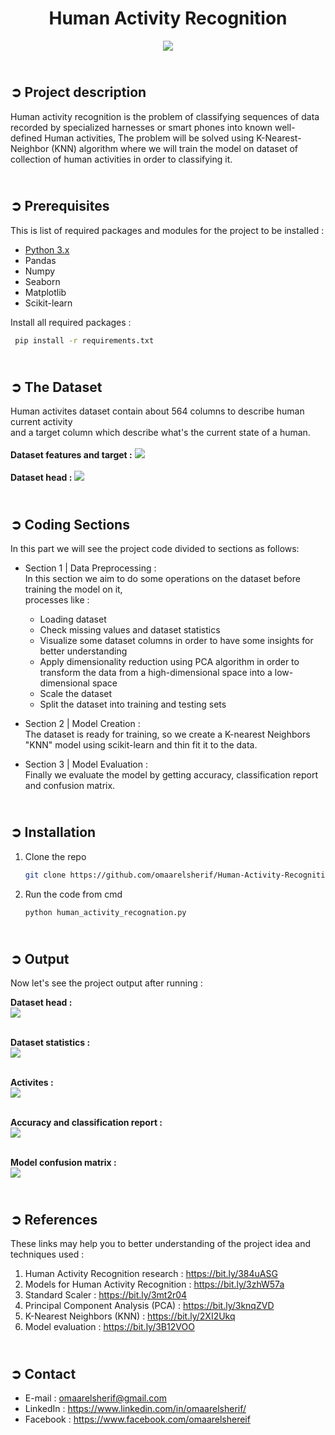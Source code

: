 <!-- PROJECT TITLE -->
<h1 align="center">Human Activity Recognition</h1>

<!-- HEADER -->
<p align="center">
  <img src="Images/Human_Activity_Header.png"/>
</p>

<!-- PROJECT DESCRIPTION -->
## <br>**➲ Project description**
Human activity recognition is the problem of classifying sequences of data
recorded by specialized harnesses or smart phones into known well-defined Human activities,
The problem will be solved using K-Nearest-Neighbor (KNN) algorithm where we will train the model on dataset of collection of 
human activities in order to classifying it.

<!-- PREREQUISTIES -->
## <br>**➲ Prerequisites**
This is list of required packages and modules for the project to be installed :
* <a href="https://www.python.org/downloads/" target="_blank">Python 3.x</a>
* Pandas 
* Numpy
* Seaborn
* Matplotlib
* Scikit-learn

Install all required packages :
 ```sh
  pip install -r requirements.txt
  ```

<!-- THE DATASET -->
## <br>**➲ The Dataset**
Human activites dataset contain about 564 columns to describe human current activity<br>
and a target column which describe what's the current state of a human.<br>
<br>**Dataset features and target :**
![](Images/Dataset_Columns.png)<br>
<br>**Dataset head :**
![](Images/Dataset_Head.png)

<!-- CODING SECTIONS -->
## <br>**➲ Coding Sections**
In this part we will see the project code divided to sections as follows:
<br>

- Section 1 | Data Preprocessing :<br>
In this section we aim to do some operations on the dataset before training the model on it,
<br>processes like :
  - Loading dataset
  - Check missing values and dataset statistics
  - Visualize some dataset columns in order to have some insights for better understanding
  - Apply dimensionality reduction using PCA algorithm in order to transform the data from a high-dimensional space into a low-dimensional space
  - Scale the dataset
  - Split the dataset into training and testing sets<br>

- Section 2 | Model Creation :<br>
The dataset is ready for training, so we create a K-nearest Neighbors "KNN" model using scikit-learn and thin fit it to the data.<br>

- Section 3 | Model Evaluation :<br>
Finally we evaluate the model by getting accuracy, classification report and confusion matrix.

<!-- INSTALLATION -->
## <br>**➲ Installation**
1. Clone the repo
   ```sh
   git clone https://github.com/omaarelsherif/Human-Activity-Recognition-Using-Machine-Learning.git
   ```
2. Run the code from cmd
   ```sh
   python human_activity_recognation.py
   ```

<!-- OUTPUT -->
## <br>**➲ Output**
Now let's see the project output after running :

**Dataset head :**<br>
![](/Images/Output_1_Dataset_Head.png)<br><br>

**Dataset statistics :**<br>
![](/Images/Output_2_Dataset_Statistics.png)<br><br>

**Activites :**<br>
![](/Images/Output_3_Activites.png)<br><br>

**Accuracy and classification report :**<br>
![](/Images/Output_4_Acc_Classification_Report.png)<br><br>

**Model confusion matrix :**<br>
![](/Images/Output_6_Confusion_Matrix.png)

<!-- REFERENCES -->
## <br>**➲ References**
These links may help you to better understanding of the project idea and techniques used :
1. Human Activity Recognition research : https://bit.ly/384uASG
2. Models for Human Activity Recognition : https://bit.ly/3zhW57a
3. Standard Scaler : https://bit.ly/3mt2r04
4. Principal Component Analysis (PCA) : https://bit.ly/3knqZVD
5. K-Nearest Neighbors (KNN) : https://bit.ly/2XI2Ukq
6. Model evaluation : https://bit.ly/3B12VOO

<!-- CONTACT -->
## <br>**➲ Contact**
- E-mail   : [omaarelsherif@gmail.com](mailto:omaarelsherif@gmail.com)
- LinkedIn : https://www.linkedin.com/in/omaarelsherif/
- Facebook : https://www.facebook.com/omaarelshereif
